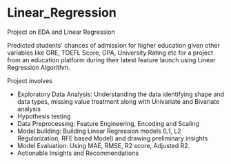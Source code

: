 # Linear_Regression
 Project on EDA and Linear Regression 

Predicted students' chances of admission for higher education given other variables like GRE, TOEFL Score, GPA, University Rating etc for a project from an education platform during their latest feature launch using Linear Regression Algorithm.

Project involves 
- Exploratory Data Analysis: Understanding the data identifying shape and data types, missing value treatment along with Univariate and Bivariate analysis
- Hypothesis testing
- Data Preprocessing: Feature Engineering, Encoding and Scaling
- Model building: Building Linear Regression models (L1, L2 Regularization, RFE based Model) and drawing preliminary insights
- Model Evaluation: Using  MAE, RMSE, R2 score, Adjusted R2.
- Actionable Insights and Recommendations